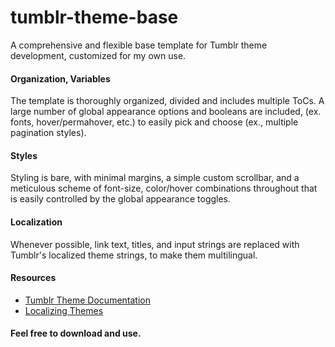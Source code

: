 # tumblr-theme-base
A comprehensive and flexible base template for Tumblr theme development, customized for my own use.

#### Organization, Variables
The template is thoroughly organized, divided and includes multiple ToCs. A large number of global appearance options and booleans are included, (ex. fonts, hover/permahover, etc.) to easily pick and choose (ex., multiple pagination styles).

#### Styles
Styling is bare, with minimal margins, a simple custom scrollbar, and a meticulous scheme of font-size, color/hover combinations throughout that is
easily controlled by the global appearance toggles.

#### Localization
Whenever possible, link text, titles, and input strings are replaced with Tumblr's localized theme strings, to make them multilingual.

#### Resources
* [Tumblr Theme Documentation](http://www.tumblr.com/docs/en/custom_themes)
* [Localizing Themes](http://www.tumblr.com/docs/en/localizing_themes)

#### Feel free to download and use.
